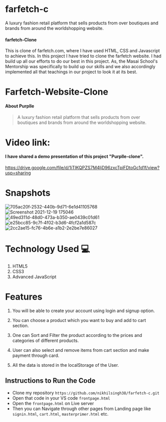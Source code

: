# farfetch-c
A luxury fashion retail platform that sells products from over boutiques and brands from around the worldshopping website. 
#### farfetch-Clone
This is clone of farfetch.com, where I have used HTML, CSS and Javascript to achieve this.
In this project I have tried to clone the farfetch website. I had build up all our efforts to do our best in this project. As, the Masai School's Mentorship  was specifically to build up our skills and we also accordingly implemented all that teachings in our project to look it at its best.



<!-- ### Live Site(https://purplle.vercel.app/) -->

# Farfetch-Website-Clone
#### About Purplle
>  A luxury fashion retail platform that sells products from over boutiques and brands from around the worldshopping website. 
>  
# Video link:
 #### I have shared a demo presentation of this project "Purplle-clone".
 
 https://drive.google.com/file/d/1iTIKQPZS7M4IjD96zxcTpiFDtoGc1d1f/view?usp=sharing
 
# Snapshots

![705ac20f-2532-440b-9d71-6e1d41105768](https://i.imgur.com/xMKLsfM.png)
![Screenshot 2021-12-19 175046](https://i.imgur.com/RMl0hbn.png)
![49ed311d-48d0-473a-b350-ae0439c01d61](https://i.imgur.com/gVS3198.png)
![e25bcc85-9c7f-4f02-b3d6-4fcf2a1d587c](https://i.imgur.com/tI5hlhq.png)
![2cc2ae15-fc76-4b6e-a1b2-2e2be7e86027](https://i.imgur.com/O6zQYx7.png)



# Technology Used :computer: 
1. HTML5
2. CSS3
3. Advanced JavaScript

# Features
1. You will be able to create your account using login and signup option.

2. You can choose a product which you want to buy and add to cart section.

3. One can Sort and Filter the product according to the prices and categories of different products.

4. User can also select and remove items from cart section and make payment through card.

5. All the data is stored in the localStorage of the User. 

## Instructions to Run the Code 

- Clone my repository `https://github.com/nikhilsingh38/farfetch-c.git`
- Open that code in your VS code `frontpage.html`
- Open the `frontpage.html` on Live server
- Then you can Navigate through other pages from Landing page like `signin.html`, `cart.html`, `masterprimer.html` etc.

